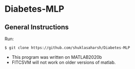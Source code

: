 # Diabetes-MLP
## General Instructions
Run:
```bash
$ git clone https://github.com/shuklasaharsh/Diabetes-MLP
```
* This program was written on MATLAB2020b
* FITCSVM will not work on older versions of matlab.

